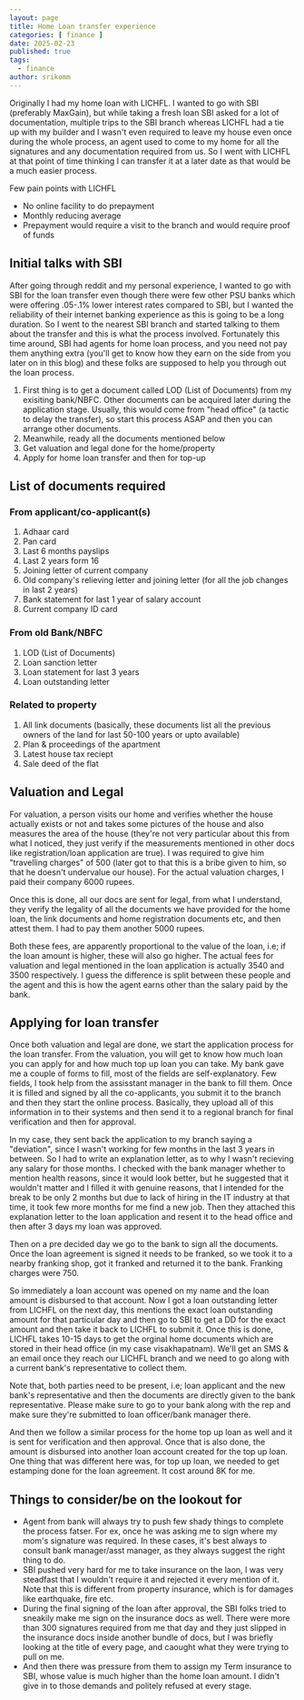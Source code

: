 ```yaml
---
layout: page
title: Home Loan transfer experience
categories: [ finance ]
date: 2025-02-23
published: true
tags:
  - finance
author: srikomm
---
```


Originally I had my home loan with LICHFL. I wanted to go with SBI (preferably MaxGain), but while taking a fresh loan SBI 
asked for a lot of documentation, multiple trips to the SBI branch whereas LICHFL had a tie up with my builder and I wasn't 
even required to leave my house even once during the whole process, an agent used to come to my home for all the signatures 
and any documentation required from us. So I went with LICHFL at that point of time thinking I can transfer it at a later date
as that would be a much easier process. 

Few pain points with LICHFL
- No online facility to do prepayment
- Monthly reducing average
- Prepayment would require a visit to the branch and would require proof of funds

## Initial talks with SBI

After going through reddit and my personal experience, I wanted to go with SBI for the loan transfer even though there were few 
other PSU banks which were offering .05-.1% lower interest rates compared to SBI, but I wanted the reliability of their internet 
banking experience as this is going to be a long duration. So I went to the nearest SBI branch and started talking to them about 
the transfer and this is what the process involved. Fortunately this time around, SBI had agents for home loan process, and you 
need not pay them anything extra (you'll get to know how they earn on the side from you later on in this blog) and these folks 
are supposed to help you through out the loan process.

1. First thing is to get a document called LOD (List of Documents) from my exisiting bank/NBFC. Other documents can be acquired later during the 
application stage. Usually, this would come from "head office" (a tactic to delay the transfer), so start this process ASAP and then you can 
arrange other documents.
2. Meanwhile, ready all the documents mentioned below
3. Get valuation and legal done for the home/property
4. Apply for home loan transfer and then for top-up

## List of documents required
### From applicant/co-applicant(s)
1. Adhaar card
2. Pan card
3. Last 6 months payslips
4. Last 2 years form 16
5. Joining letter of current company
6. Old company's relieving letter and joining letter (for all the job changes in last 2 years)
7. Bank statement for last 1 year of salary account
8. Current company ID card

### From old Bank/NBFC
1. LOD (List of Documents)
2. Loan sanction letter
3. Loan statement for last 3 years
4. Loan outstanding letter

### Related to property
1. All link documents (basically, these documents list all the previous owners of the land for last 50-100 years or upto available)
2. Plan & proceedings of the apartment
3. Latest house tax reciept
4. Sale deed of the flat

## Valuation and Legal

For valuation, a person visits our home and verifies whether the house actually exists or not and takes some pictures of the house
and also measures the area of the house (they're not very particular about this from what I noticed, they just verify if the measurements
mentioned in other docs like registration/loan application are true). I was required to give him "travelling charges" of 500 (later got to
that this is a bribe given to him, so that he doesn't undervalue our house). For the actual valuation charges, I paid their company 6000 rupees.

Once this is done, all our docs are sent for legal, from what I understand, they verify the legality of all the documents we have provided for 
the home loan, the link documents and home registration documents etc, and then attest them. I had to pay them another 5000 rupees.

Both these fees, are apparently proportional to the value of the loan, i.e; if the loan amount is higher, these will also go higher.
The actual fees for valuation and legal mentioned in the loan application is actually 3540 and 3500 respectively. I guess the difference
is split between these people and the agent and this is how the agent earns other than the salary paid by the bank.

## Applying for loan transfer

Once both valuation and legal are done, we start the application process for the loan transfer. From the valuation, you will get to know how much
loan you can apply for and how much top up loan you can take. My bank gave me a couple of forms to fill, most of the fields are self-explanatory. 
Few fields, I took help from the assisstant manager in the bank to fill them. Once it is filled and signed by all the co-applicants, you submit it
to the branch and then they start the online process. Basically, they upload all of this information in to their systems and then send it to a 
regional branch for final verification and then for approval. 

In my case, they sent back the application to my branch saying a "deviation", since I wasn't working for few months in the last 3 years in between. 
So I had to write an explanation letter, as to why I wasn't recieving any salary for those months. I checked with the bank manager whether to 
mention health reasons, since it would look better, but he suggested that it wouldn't matter and I filled it with genuine reasons, that I intended 
for the break to be only 2 months but due to lack of hiring in the IT industry at that  time, it took few more months for me find a new job. 
Then they attached this explanation letter to the loan application and resent it to the head office and then after 3 days my loan was approved. 

Then on a pre decided day we go to the bank to sign all the documents. Once the loan agreement is signed it needs to be franked, so we took it to a
nearby franking shop, got it franked and returned it to the bank. Franking charges were 750.

So immediately a loan account was opened on my name and the loan amount is disbursed to that account.
Now I got a loan outstanding letter from LICHFL on the next day, this mentions the exact loan outstanding amount for that particular day and then go
to SBI to get a DD for the exact amount and then take it back to LICHFL to submit it. Once this is done, LICHFL takes 10-15 days to get the orginal
home documents which are stored in their head office (in my case visakhapatnam). We'll get an SMS & an email once they reach our LICHFL branch and we 
need to go along with a current bank's representative to collect them. 

Note that, both parties need to be present, i.e; loan applicant and the new bank's representative and then the documents are directly given to the 
bank representative. Please make sure to go to your bank along with the rep and make sure they're submitted to loan officer/bank manager there. 

And then we follow a similar process for the home top up loan as well and it is sent for verification and then approval. Once that is also done, the 
amount is disbursed into another loan account created for the top up loan. One thing that was different here was, for top up loan, we needed to get 
estamping done for the loan agreement. It cost around 8K for me.


## Things to consider/be on the lookout for

- Agent from bank will always try to push few shady things to complete the process fatser. For ex, once he was asking me to sign where my mom's 
signature was required. In these cases, it's best always to consult bank manager/asst manager, as they always suggest the right thing to do.
- SBI pushed very hard for me to take insurance on the laon, I was very steadfast that I wouldn't require it and rejected it every mention of it.
Note that this is different from property insurance, which is for damages like earthquake, fire etc. 
- During the final signing of the loan after approval, the SBI folks tried to sneakily make me sign on the insurance docs as well. There were 
more than 300 signatures required from me that day and they just slipped in the insurance docs inside another bundle of docs, but I was briefly
looking at the title of every page, and caought what they were trying to pull on me.
- And then there was pressure from them to assign my Term insurance to SBI, whose value is much higher than the home loan amount. I didn't give in 
to those demands and politely refused at every stage.